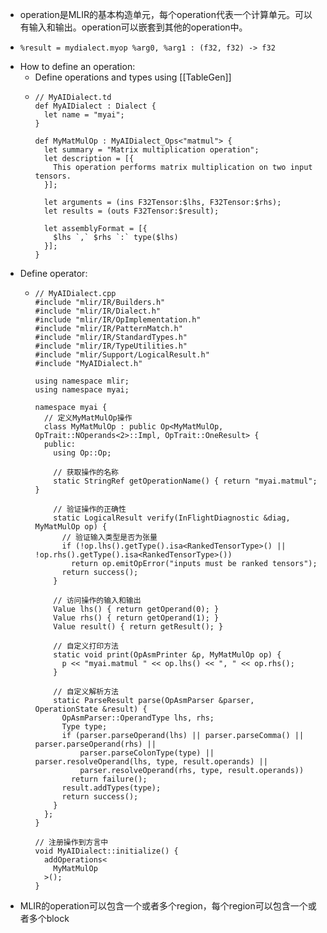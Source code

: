 - operation是MLIR的基本构造单元，每个operation代表一个计算单元。可以有输入和输出。operation可以嵌套到其他的operation中。
- ```
  %result = mydialect.myop %arg0, %arg1 : (f32, f32) -> f32
  ```
- How to define an operation:
	- Define operations and types using [[TableGen]]
	- ```
	  // MyAIDialect.td
	  def MyAIDialect : Dialect {
	    let name = "myai";
	  }
	  
	  def MyMatMulOp : MyAIDialect_Ops<"matmul"> {
	    let summary = "Matrix multiplication operation";
	    let description = [{
	      This operation performs matrix multiplication on two input tensors.
	    }];
	  
	    let arguments = (ins F32Tensor:$lhs, F32Tensor:$rhs);
	    let results = (outs F32Tensor:$result);
	  
	    let assemblyFormat = [{
	      $lhs `,` $rhs `:` type($lhs)
	    }];
	  }
	  ```
- Define operator:
	- ```
	  // MyAIDialect.cpp
	  #include "mlir/IR/Builders.h"
	  #include "mlir/IR/Dialect.h"
	  #include "mlir/IR/OpImplementation.h"
	  #include "mlir/IR/PatternMatch.h"
	  #include "mlir/IR/StandardTypes.h"
	  #include "mlir/IR/TypeUtilities.h"
	  #include "mlir/Support/LogicalResult.h"
	  #include "MyAIDialect.h"
	  
	  using namespace mlir;
	  using namespace myai;
	  
	  namespace myai {
	    // 定义MyMatMulOp操作
	    class MyMatMulOp : public Op<MyMatMulOp, OpTrait::NOperands<2>::Impl, OpTrait::OneResult> {
	    public:
	      using Op::Op;
	  
	      // 获取操作的名称
	      static StringRef getOperationName() { return "myai.matmul"; }
	  
	      // 验证操作的正确性
	      static LogicalResult verify(InFlightDiagnostic &diag, MyMatMulOp op) {
	        // 验证输入类型是否为张量
	        if (!op.lhs().getType().isa<RankedTensorType>() || !op.rhs().getType().isa<RankedTensorType>())
	          return op.emitOpError("inputs must be ranked tensors");
	        return success();
	      }
	  
	      // 访问操作的输入和输出
	      Value lhs() { return getOperand(0); }
	      Value rhs() { return getOperand(1); }
	      Value result() { return getResult(); }
	  
	      // 自定义打印方法
	      static void print(OpAsmPrinter &p, MyMatMulOp op) {
	        p << "myai.matmul " << op.lhs() << ", " << op.rhs();
	      }
	  
	      // 自定义解析方法
	      static ParseResult parse(OpAsmParser &parser, OperationState &result) {
	        OpAsmParser::OperandType lhs, rhs;
	        Type type;
	        if (parser.parseOperand(lhs) || parser.parseComma() || parser.parseOperand(rhs) ||
	            parser.parseColonType(type) || parser.resolveOperand(lhs, type, result.operands) ||
	            parser.resolveOperand(rhs, type, result.operands))
	          return failure();
	        result.addTypes(type);
	        return success();
	      }
	    };
	  }
	  
	  // 注册操作到方言中
	  void MyAIDialect::initialize() {
	    addOperations<
	      MyMatMulOp
	    >();
	  }
	  ```
- MLIR的operation可以包含一个或者多个region，每个region可以包含一个或者多个block